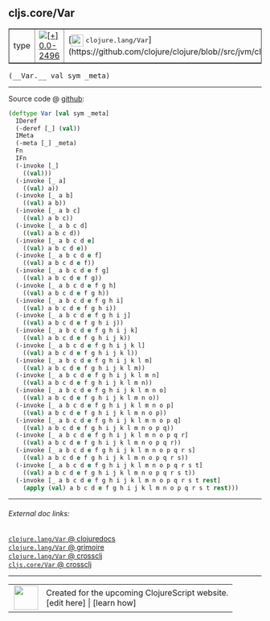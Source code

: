 ## cljs.core/Var



 <table border="1">
<tr>
<td>type</td>
<td><a href="https://github.com/cljsinfo/cljs-api-docs/tree/0.0-2496"><img valign="middle" alt="[+] 0.0-2496" title="Added in 0.0-2496" src="https://img.shields.io/badge/+-0.0--2496-lightgrey.svg"></a> </td>
<td>
[<img height="24px" valign="middle" src="http://i.imgur.com/1GjPKvB.png"> <samp>clojure.lang/Var</samp>](https://github.com/clojure/clojure/blob//src/jvm/clojure/lang/Var.java)
</td>
</tr>
</table>


 <samp>
(__Var.__ val sym _meta)<br>
</samp>

---







Source code @ [github](https://github.com/clojure/clojurescript/blob/r3291/src/main/cljs/cljs/core.cljs#L859-L909):

```clj
(deftype Var [val sym _meta]
  IDeref
  (-deref [_] (val))
  IMeta
  (-meta [_] _meta)
  Fn
  IFn
  (-invoke [_]
    ((val)))
  (-invoke [_ a]
    ((val) a))
  (-invoke [_ a b]
    ((val) a b))
  (-invoke [_ a b c]
    ((val) a b c))
  (-invoke [_ a b c d]
    ((val) a b c d))
  (-invoke [_ a b c d e]
    ((val) a b c d e))
  (-invoke [_ a b c d e f]
    ((val) a b c d e f))
  (-invoke [_ a b c d e f g]
    ((val) a b c d e f g))
  (-invoke [_ a b c d e f g h]
    ((val) a b c d e f g h))
  (-invoke [_ a b c d e f g h i]
    ((val) a b c d e f g h i))
  (-invoke [_ a b c d e f g h i j]
    ((val) a b c d e f g h i j))
  (-invoke [_ a b c d e f g h i j k]
    ((val) a b c d e f g h i j k))
  (-invoke [_ a b c d e f g h i j k l]
    ((val) a b c d e f g h i j k l))
  (-invoke [_ a b c d e f g h i j k l m]
    ((val) a b c d e f g h i j k l m))
  (-invoke [_ a b c d e f g h i j k l m n]
    ((val) a b c d e f g h i j k l m n))
  (-invoke [_ a b c d e f g h i j k l m n o]
    ((val) a b c d e f g h i j k l m n o))
  (-invoke [_ a b c d e f g h i j k l m n o p]
    ((val) a b c d e f g h i j k l m n o p))
  (-invoke [_ a b c d e f g h i j k l m n o p q]
    ((val) a b c d e f g h i j k l m n o p q))
  (-invoke [_ a b c d e f g h i j k l m n o p q r]
    ((val) a b c d e f g h i j k l m n o p q r))
  (-invoke [_ a b c d e f g h i j k l m n o p q r s]
    ((val) a b c d e f g h i j k l m n o p q r s))
  (-invoke [_ a b c d e f g h i j k l m n o p q r s t]
    ((val) a b c d e f g h i j k l m n o p q r s t))
  (-invoke [_ a b c d e f g h i j k l m n o p q r s t rest]
    (apply (val) a b c d e f g h i j k l m n o p q r s t rest)))
```

<!--
Repo - tag - source tree - lines:

 <pre>
clojurescript @ r3291
└── src
    └── main
        └── cljs
            └── cljs
                └── <ins>[core.cljs:859-909](https://github.com/clojure/clojurescript/blob/r3291/src/main/cljs/cljs/core.cljs#L859-L909)</ins>
</pre>

-->

---



###### External doc links:

[`clojure.lang/Var` @ clojuredocs](http://clojuredocs.org/clojure.lang/Var)<br>
[`clojure.lang/Var` @ grimoire](http://conj.io/store/v1/org.clojure/clojure/1.7.0-beta3/clj/clojure.lang/Var/)<br>
[`clojure.lang/Var` @ crossclj](http://crossclj.info/fun/clojure.lang/Var.html)<br>
[`cljs.core/Var` @ crossclj](http://crossclj.info/fun/cljs.core.cljs/Var.html)<br>

---

 <table>
<tr><td>
<img valign="middle" align="right" width="48px" src="http://i.imgur.com/Hi20huC.png">
</td><td>
Created for the upcoming ClojureScript website.<br>
[edit here] | [learn how]
</td></tr></table>

[edit here]:https://github.com/cljsinfo/cljs-api-docs/blob/master/cljsdoc/cljs.core_Var.cljsdoc
[learn how]:https://github.com/cljsinfo/cljs-api-docs/wiki/cljsdoc-files

<!--

This information was too distracting to show to readers, but I'll leave it
commented here since it is helpful to:

- pretty-print the data used to generate this document
- and show how to retrieve that data



The API data for this symbol:

```clj
{:ns "cljs.core",
 :name "Var",
 :signature ["[val sym _meta]"],
 :history [["+" "0.0-2496"]],
 :type "type",
 :full-name-encode "cljs.core_Var",
 :source {:code "(deftype Var [val sym _meta]\n  IDeref\n  (-deref [_] (val))\n  IMeta\n  (-meta [_] _meta)\n  Fn\n  IFn\n  (-invoke [_]\n    ((val)))\n  (-invoke [_ a]\n    ((val) a))\n  (-invoke [_ a b]\n    ((val) a b))\n  (-invoke [_ a b c]\n    ((val) a b c))\n  (-invoke [_ a b c d]\n    ((val) a b c d))\n  (-invoke [_ a b c d e]\n    ((val) a b c d e))\n  (-invoke [_ a b c d e f]\n    ((val) a b c d e f))\n  (-invoke [_ a b c d e f g]\n    ((val) a b c d e f g))\n  (-invoke [_ a b c d e f g h]\n    ((val) a b c d e f g h))\n  (-invoke [_ a b c d e f g h i]\n    ((val) a b c d e f g h i))\n  (-invoke [_ a b c d e f g h i j]\n    ((val) a b c d e f g h i j))\n  (-invoke [_ a b c d e f g h i j k]\n    ((val) a b c d e f g h i j k))\n  (-invoke [_ a b c d e f g h i j k l]\n    ((val) a b c d e f g h i j k l))\n  (-invoke [_ a b c d e f g h i j k l m]\n    ((val) a b c d e f g h i j k l m))\n  (-invoke [_ a b c d e f g h i j k l m n]\n    ((val) a b c d e f g h i j k l m n))\n  (-invoke [_ a b c d e f g h i j k l m n o]\n    ((val) a b c d e f g h i j k l m n o))\n  (-invoke [_ a b c d e f g h i j k l m n o p]\n    ((val) a b c d e f g h i j k l m n o p))\n  (-invoke [_ a b c d e f g h i j k l m n o p q]\n    ((val) a b c d e f g h i j k l m n o p q))\n  (-invoke [_ a b c d e f g h i j k l m n o p q r]\n    ((val) a b c d e f g h i j k l m n o p q r))\n  (-invoke [_ a b c d e f g h i j k l m n o p q r s]\n    ((val) a b c d e f g h i j k l m n o p q r s))\n  (-invoke [_ a b c d e f g h i j k l m n o p q r s t]\n    ((val) a b c d e f g h i j k l m n o p q r s t))\n  (-invoke [_ a b c d e f g h i j k l m n o p q r s t rest]\n    (apply (val) a b c d e f g h i j k l m n o p q r s t rest)))",
          :title "Source code",
          :repo "clojurescript",
          :tag "r3291",
          :filename "src/main/cljs/cljs/core.cljs",
          :lines [859 909]},
 :full-name "cljs.core/Var",
 :clj-symbol "clojure.lang/Var"}

```

Retrieve the API data for this symbol:

```clj
;; from Clojure REPL
(require '[clojure.edn :as edn])
(-> (slurp "https://raw.githubusercontent.com/cljsinfo/cljs-api-docs/catalog/cljs-api.edn")
    (edn/read-string)
    (get-in [:symbols "cljs.core/Var"]))
```

-->
